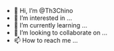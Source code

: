 - 👋 Hi, I’m @Th3Chino
- 👀 I’m interested in ...
- 🌱 I’m currently learning ...
- 💞️ I’m looking to collaborate on ...
- 📫 How to reach me ...

<!---
Th3Chino/Th3Chino is a ✨ special ✨ repository because its `README.md` (this file) appears on your GitHub profile.
You can click the Preview link to take a look at your changes.
--->
